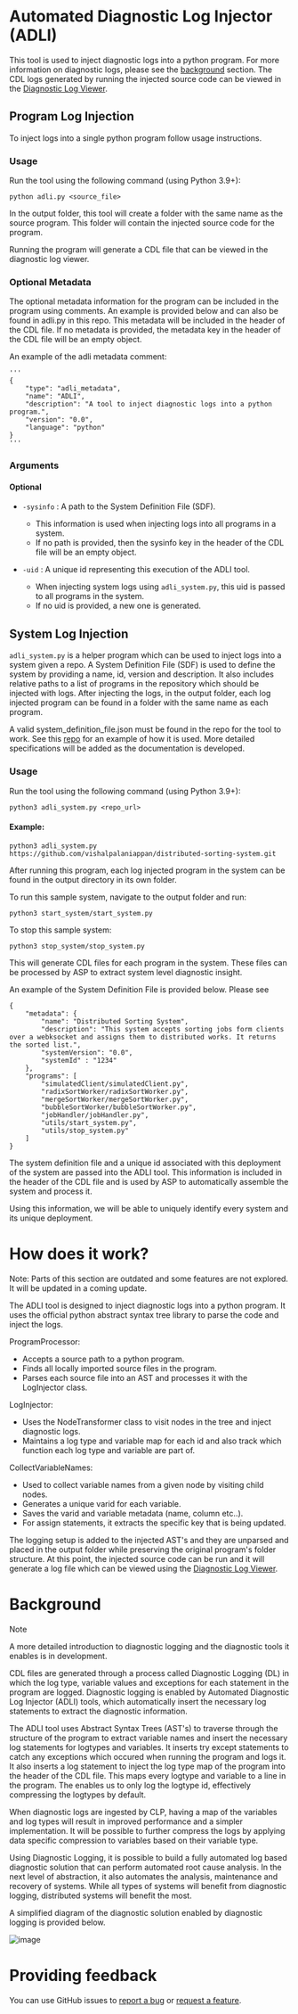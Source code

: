 # Automated Diagnostic Log Injector (ADLI)

This tool is used to inject diagnostic logs into a python program. For more information on diagnostic logs, please see the [background](#Background) section. 
The CDL logs generated by running the injected source code can be viewed in the [Diagnostic Log Viewer][dlv]. 

## Program Log Injection

To inject logs into a single python program follow usage instructions.

### Usage
Run the tool using the following command (using Python 3.9+):

  ```shell
  python adli.py <source_file>
  ```
In the output folder, this tool will create a folder with the same name as the source program. This folder will contain the injected source code for the program. 

Running the program will generate a CDL file that can be viewed in the diagnostic log viewer.

### Optional Metadata

The optional metadata information for the program can be included in the program using comments. An example is provided below and can also be found in adli.py in this repo. This metadata will be included in the header of the CDL file. If no metadata is provided, the metadata key in the header of the CDL file will be an empty object.

An example of the adli metadata comment:
```
'''
{
    "type": "adli_metadata",
    "name": "ADLI",
    "description": "A tool to inject diagnostic logs into a python program.",
    "version": "0.0",
    "language": "python"
} 
'''
```

### Arguments

#### Optional
- `-sysinfo` : A path to the System Definition File (SDF). 
  - This information is used when injecting logs into all programs in a system. 
  - If no path is provided, then the sysinfo key in the header of the CDL file will be an empty object.

- `-uid` : A unique id representing this execution of the ADLI tool. 
  - When injecting system logs using `adli_system.py`, this uid is passed to all programs in the system.
  - If no uid is provided, a new one is generated.

## System Log Injection

`adli_system.py` is a helper program which can be used to inject logs into a system given a repo. A System Definition File (SDF) is used to define the system by providing a name, id, version and description. It also includes relative paths to a list of programs in the repository which should be injected with logs. After injecting the logs, in the output folder, each log injected program can be found in a folder with the same name as each program.

A valid system_definition_file.json must be found in the repo for the tool to work. See this [repo][sample-system] for an example of how it is used. More detailed specifications will be added as the documentation is developed.

### Usage
Run the tool using the following command (using Python 3.9+):
  ```shell
  python3 adli_system.py <repo_url>
  ```

#### Example:
  ```shell
  python3 adli_system.py https://github.com/vishalpalaniappan/distributed-sorting-system.git
  ```

After running this program, each log injected program in the system can be found in the output directory in its own folder. 

To run this sample system, navigate to the output folder and run:
  ```shell
  python3 start_system/start_system.py
  ```

To stop this sample system:
  ```shell
  python3 stop_system/stop_system.py
  ```
  
This will generate CDL files for each program in the system. These files can be processed by ASP to extract system level diagnostic insight.

An example of the System Definition File is provided below. Please see 
```
{
    "metadata": {
        "name": "Distributed Sorting System",
        "description": "This system accepts sorting jobs form clients over a webksocket and assigns them to distributed works. It returns the sorted list.",
        "systemVersion": "0.0",
        "systemId" : "1234"
    },
    "programs": [
        "simulatedClient/simulatedClient.py",
        "radixSortWorker/radixSortWorker.py",
        "mergeSortWorker/mergeSortWorker.py",
        "bubbleSortWorker/bubbleSortWorker.py",
        "jobHandler/jobHandler.py",
        "utils/start_system.py",
        "utils/stop_system.py"
    ]
}
```

The system definition file and a unique id associated with this deployment of the system are passed into the ADLI tool. This information is included in the header of the CDL file and is used by ASP to automatically assemble the system and process it.

Using this information, we will be able to uniquely identify every system and its unique deployment.

# How does it work? 

Note: Parts of this section are outdated and some features are not explored. It will be updated in a coming update.

The ADLI tool is designed to inject diagnostic logs into a python program. It uses the official python abstract syntax
tree library to parse the code and inject the logs.

ProgramProcessor:
* Accepts a source path to a python program.
* Finds all locally imported source files in the program.
* Parses each source file into an AST and processes it with the LogInjector class.

LogInjector:
* Uses the NodeTransformer class to visit nodes in the tree and inject diagnostic logs.
* Maintains a log type and variable map for each id and also track which function each log type and variable are part of. 

CollectVariableNames:
* Used to collect variable names from a given node by visiting child nodes.
* Generates a unique varid for each variable.
* Saves the varid and variable metadata (name, column etc..).
* For assign statements, it extracts the specific key that is being updated.

The logging setup is added to the injected AST's and they are unparsed and placed in the output folder while preserving the original program's folder structure. At this point, the injected source code can be run and it will generate a log file which can be viewed using the [Diagnostic Log Viewer][dlv].

# Background

> [!NOTE]  
> A more detailed introduction to diagnostic logging and the diagnostic tools it enables is in development.

CDL files are generated through a process called Diagnostic Logging (DL) in which the log type, variable values and exceptions for each statement in the program are logged. Diagnostic logging is enabled by Automated Diagnostic Log Injector (ADLI) tools, which automatically insert the necessary log statements to extract the diagnostic information.

The ADLI tool uses Abstract Syntax Trees (AST's) to traverse through the structure of the program to extract variable names and insert the necessary log statements for logtypes and variables. It inserts try except statements to catch any exceptions which occured when running the program and logs it. It also inserts a log statement to inject the log type map of the program into the header of the CDL file. This maps every logtype and variable to a line in the program. The enables us to only log the logtype id, effectively compressing the logtypes by default.

When diagnostic logs are ingested by CLP, having a map of the variables and log types will result in improved performance and a simpler implementation. It will be possible to further compress the logs by applying data specific compression to variables based on their variable type.

Using Diagnostic Logging, it is possible to build a fully automated log based diagnostic solution that can perform automated root cause analysis. In the next level of abstraction, it also automates the analysis, maintenance and recovery of systems. While all types of systems will benefit from diagnostic logging, distributed systems will benefit the most.

A simplified diagram of the diagnostic solution enabled by diagnostic logging is provided below.

![image](https://github.com/user-attachments/assets/429c667b-3b51-4171-becf-9bf946d0579f)

# Providing feedback

You can use GitHub issues to [report a bug][bug-report] or [request a feature][feature-req].

[bug-report]: https://github.com/vishalpalaniappan/asp-adli-python/issues/new?template=bug_report.md
[feature-req]: https://github.com/vishalpalaniappan/asp-adli-python/issues/new?template=feature_request.md
[dlv]: https://github.com/vishalpalaniappan/diagnostic-log-viewer
[sample-system]: https://github.com/vishalpalaniappan/sample-system
